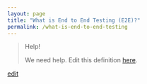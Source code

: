 ```yaml
---
layout: page
title: "What is End to End Testing (E2E)?"
permalink: /what-is-end-to-end-testing
---
```


> Help! 
> 
> We need help. Edit this definition <a href="https://github.com/and-digital/tech-definitions/blog/master/definitions/testing/end-to-end-testing.md">here</a>.

<p class="edit-term"><a href="https://github.com/and-digital/tech-definitions/blog/master/definitions/testing/end-to-end-testing.md">edit</a></p>

